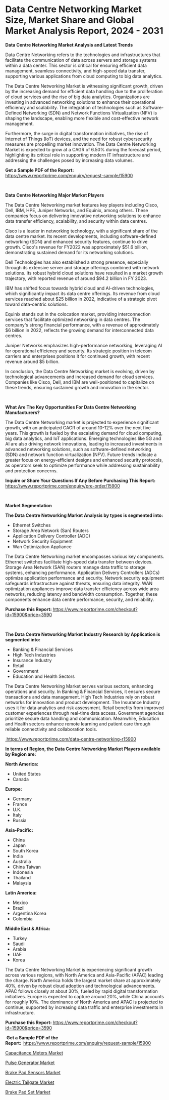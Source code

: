 <p><h1>Data Centre Networking Market Size, Market Share and Global Market Analysis Report, 2024 - 2031</h1></p><p><strong>Data Centre Networking Market Analysis and Latest Trends</strong></p>
<p><p>Data Centre Networking refers to the technologies and infrastructures that facilitate the communication of data across servers and storage systems within a data center. This sector is critical for ensuring efficient data management, seamless connectivity, and high-speed data transfer, supporting various applications from cloud computing to big data analytics. </p><p>The Data Centre Networking Market is witnessing significant growth, driven by the increasing demand for efficient data handling due to the proliferation of cloud services and the rise of big data analytics. Organizations are investing in advanced networking solutions to enhance their operational efficiency and scalability. The integration of technologies such as Software-Defined Networking (SDN) and Network Functions Virtualization (NFV) is shaping the landscape, enabling more flexible and cost-effective network management.</p><p>Furthermore, the surge in digital transformation initiatives, the rise of Internet of Things (IoT) devices, and the need for robust cybersecurity measures are propelling market innovation. The Data Centre Networking Market is expected to grow at a CAGR of 6.50% during the forecast period, highlighting its critical role in supporting modern IT infrastructure and addressing the challenges posed by increasing data volumes.</p></p>
<p><strong>Get a Sample PDF of the Report:&nbsp;</strong> <a href="https://www.reportprime.com/enquiry/request-sample/15900">https://www.reportprime.com/enquiry/request-sample/15900</a></p>
<p>&nbsp;</p>
<p><strong>Data Centre Networking Major Market Players</strong></p>
<p><p>The Data Centre Networking market features key players including Cisco, Dell, IBM, HPE, Juniper Networks, and Equinix, among others. These companies focus on delivering innovative networking solutions to enhance data transfer efficiency, scalability, and security within data centres.</p><p>Cisco is a leader in networking technology, with a significant share of the data centre market. Its recent developments, including software-defined networking (SDN) and enhanced security features, continue to drive growth. Cisco's revenue for FY2022 was approximately $51.6 billion, demonstrating sustained demand for its networking solutions.</p><p>Dell Technologies has also established a strong presence, especially through its extensive server and storage offerings combined with network solutions. Its robust hybrid cloud solutions have resulted in a market growth trajectory, with reported revenue of around $94.2 billion in FY 2023.</p><p>IBM has shifted focus towards hybrid cloud and AI-driven technologies, which significantly impact its data centre offerings. Its revenue from cloud services reached about $25 billion in 2022, indicative of a strategic pivot toward data-centric solutions.</p><p>Equinix stands out in the colocation market, providing interconnection services that facilitate optimized networking in data centres. The company's strong financial performance, with a revenue of approximately $6 billion in 2022, reflects the growing demand for interconnected data centres.</p><p>Juniper Networks emphasizes high-performance networking, leveraging AI for operational efficiency and security. Its strategic position in telecom carriers and enterprises positions it for continued growth, with recent revenue around $5 billion.</p><p>In conclusion, the Data Centre Networking market is evolving, driven by technological advancements and increased demand for cloud services. Companies like Cisco, Dell, and IBM are well-positioned to capitalize on these trends, ensuring sustained growth and innovation in the sector.</p></p>
<p>&nbsp;</p>
<p><strong>What Are The Key Opportunities For Data Centre Networking Manufacturers?</strong></p>
<p><p>The Data Centre Networking market is projected to experience significant growth, with an anticipated CAGR of around 10-12% over the next five years. This growth is fueled by the escalating demand for cloud computing, big data analytics, and IoT applications. Emerging technologies like 5G and AI are also driving network innovations, leading to increased investments in advanced networking solutions, such as software-defined networking (SDN) and network function virtualization (NFV). Future trends indicate a greater focus on energy-efficient designs and enhanced security protocols, as operators seek to optimize performance while addressing sustainability and protection concerns.</p></p>
<p><strong>Inquire or Share Your Questions If Any Before Purchasing This Report:</strong> <a href="https://www.reportprime.com/enquiry/pre-order/15900">https://www.reportprime.com/enquiry/pre-order/15900</a></p>
<p>&nbsp;</p>
<p><strong>Market Segmentation</strong></p>
<p><strong>The Data Centre Networking Market Analysis by types is segmented into:</strong></p>
<p><ul><li>Ethernet Switches</li><li>Storage Area Network (San) Routers</li><li>Application Delivery Controller (ADC)</li><li>Network Security Equipment</li><li>Wan Optimization Appliance</li></ul></p>
<p><p>The Data Centre Networking market encompasses various key components. Ethernet switches facilitate high-speed data transfer between devices. Storage Area Network (SAN) routers manage data traffic to storage systems, enhancing performance. Application Delivery Controllers (ADCs) optimize application performance and security. Network security equipment safeguards infrastructure against threats, ensuring data integrity. WAN optimization appliances improve data transfer efficiency across wide area networks, reducing latency and bandwidth consumption. Together, these components enhance data centre performance, security, and reliability.</p></p>
<p><strong>Purchase this Report:&nbsp;</strong><a href="https://www.reportprime.com/checkout?id=15900&price=3590">https://www.reportprime.com/checkout?id=15900&price=3590</a></p>
<p>&nbsp;</p>
<p><strong>The Data Centre Networking Market Industry Research by Application is segmented into:</strong></p>
<p><ul><li>Banking & Financial Services</li><li>High Tech Industries</li><li>Insurance Industry</li><li>Retail</li><li>Government</li><li>Education and Health Sectors</li></ul></p>
<p><p>The Data Centre Networking Market serves various sectors, enhancing operations and security. In Banking & Financial Services, it ensures secure transactions and data management. High Tech Industries rely on robust networks for innovation and product development. The Insurance Industry uses it for data analytics and risk assessment. Retail benefits from improved customer experiences through real-time data access. Government agencies prioritize secure data handling and communication. Meanwhile, Education and Health sectors enhance remote learning and patient care through reliable connectivity and collaboration tools.</p></p>
<p><a href="https://www.reportprime.com/data-centre-networking-r15900">&nbsp;https://www.reportprime.com/data-centre-networking-r15900</a></p>
<p><strong>In terms of Region, the Data Centre Networking Market Players available by Region are:</strong></p>
<p>
    <p> <strong> North America: </strong>
        <ul>
            <li>United States</li>
            <li>Canada</li>
        </ul>
        </p> 
    <p> <strong> Europe: </strong>
        <ul>
            <li>Germany</li>
            <li>France</li>
            <li>U.K.</li>
            <li>Italy</li>
            <li>Russia</li>
        </ul>
        </p> 
    <p> <strong> Asia-Pacific: </strong>
        <ul>
            <li>China</li>
            <li>Japan</li>
            <li>South Korea</li>
            <li>India</li>
            <li>Australia</li>
            <li>China Taiwan</li>
            <li>Indonesia</li>
            <li>Thailand</li>
            <li>Malaysia</li>
        </ul>
        </p> 
    <p> <strong> Latin America: </strong>
        <ul>
            <li>Mexico</li>
            <li>Brazil</li>
            <li>Argentina Korea</li>
            <li>Colombia</li>
        </ul>
        </p> 
    <p> <strong> Middle East & Africa: </strong>
        <ul>
            <li>Turkey</li>
            <li>Saudi</li>
            <li>Arabia</li>
            <li>UAE</li>
            <li>Korea</li>
        </ul>
    </p>
    </p>
<p><p>The Data Centre Networking Market is experiencing significant growth across various regions, with North America and Asia-Pacific (APAC) leading the charge. North America holds the largest market share at approximately 40%, driven by robust cloud adoption and technological advancements. APAC follows closely at about 30%, fueled by rapid digital transformation initiatives. Europe is expected to capture around 20%, while China accounts for roughly 10%. The dominance of North America and APAC is projected to continue, supported by increasing data traffic and enterprise investments in infrastructure.</p></p>
<p><strong>Purchase this Report: </strong><a href="https://www.reportprime.com/checkout?id=15900&price=3590">https://www.reportprime.com/checkout?id=15900&price=3590</a></p>
<p>&nbsp;<strong>Get a Sample PDF of the Report:&nbsp;&nbsp;</strong><a href="https://www.reportprime.com/enquiry/request-sample/15900">https://www.reportprime.com/enquiry/request-sample/15900</a></p>
<p><strong></strong></p>
<p><p><a href="https://www.linkedin.com/pulse/unveiling-market-trends-global-capacitance-meters-growth-regional-0vg4e?trackingId=rBkvte24RIyDwC23HMYIfg%3D%3D">Capacitance Meters Market</a></p><p><a href="https://www.linkedin.com/pulse/insights-pulse-generator-market-players-size-geographical-sitle?trackingId=odPLBXV1Q3%2B8rBmuR%2FhT7g%3D%3D">Pulse Generator Market</a></p><p><a href="https://issuu.com/reportprime-2/docs/brake-pad-sensors-market-size-2030._98fd741d0df2a7">Brake Pad Sensors Market</a></p><p><a href="https://medium.com/@breanakozey1/the-electric-tailgate-market-is-anticipated-to-experience-significant-growth-with-a-projected-6db4a76ad9fc">Electric Tailgate Market</a></p><p><a href="https://issuu.com/reportprime-2/docs/brake-pad-set-market-size-2030.pptx_e9e4087442771a">Brake Pad Set Market</a></p></p>